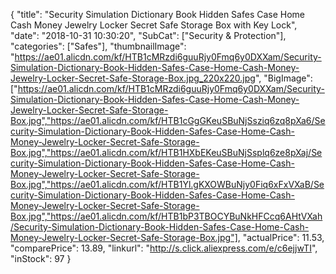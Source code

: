 {
	"title": "Security Simulation Dictionary Book Hidden Safes Case Home Cash Money Jewelry Locker Secret Safe Storage Box with Key Lock",
	"date": "2018-10-31 10:30:20",
	"SubCat": ["Security & Protection"],
	"categories": ["Safes"],
	"thumbnailImage": "https://ae01.alicdn.com/kf/HTB1cMRzdi6guuRjy0Fmq6y0DXXam/Security-Simulation-Dictionary-Book-Hidden-Safes-Case-Home-Cash-Money-Jewelry-Locker-Secret-Safe-Storage-Box.jpg_220x220.jpg",
	"BigImage": ["https://ae01.alicdn.com/kf/HTB1cMRzdi6guuRjy0Fmq6y0DXXam/Security-Simulation-Dictionary-Book-Hidden-Safes-Case-Home-Cash-Money-Jewelry-Locker-Secret-Safe-Storage-Box.jpg","https://ae01.alicdn.com/kf/HTB1cGgGKeuSBuNjSsziq6zq8pXa6/Security-Simulation-Dictionary-Book-Hidden-Safes-Case-Home-Cash-Money-Jewelry-Locker-Secret-Safe-Storage-Box.jpg","https://ae01.alicdn.com/kf/HTB1HXbEKeuSBuNjSsplq6ze8pXaj/Security-Simulation-Dictionary-Book-Hidden-Safes-Case-Home-Cash-Money-Jewelry-Locker-Secret-Safe-Storage-Box.jpg","https://ae01.alicdn.com/kf/HTB1Yl.gKXOWBuNjy0Fiq6xFxVXaB/Security-Simulation-Dictionary-Book-Hidden-Safes-Case-Home-Cash-Money-Jewelry-Locker-Secret-Safe-Storage-Box.jpg","https://ae01.alicdn.com/kf/HTB1bP3TBOCYBuNkHFCcq6AHtVXah/Security-Simulation-Dictionary-Book-Hidden-Safes-Case-Home-Cash-Money-Jewelry-Locker-Secret-Safe-Storage-Box.jpg"],
	"actualPrice": 11.53,
	"comparePrice": 13.89,
	"linkurl": "http://s.click.aliexpress.com/e/c6ejjwTI",
	"inStock": 97
}
